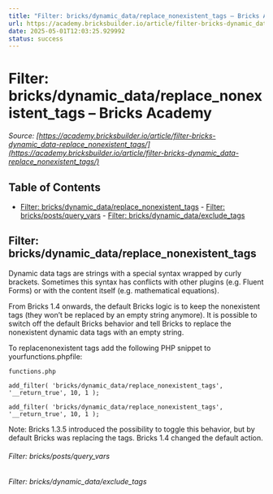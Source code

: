 ```yaml
---
title: "Filter: bricks/dynamic_data/replace_nonexistent_tags – Bricks Academy"
url: https://academy.bricksbuilder.io/article/filter-bricks-dynamic_data-replace_nonexistent_tags/
date: 2025-05-01T12:03:25.929992
status: success
---
```


# Filter: bricks/dynamic_data/replace_nonexistent_tags – Bricks Academy

*Source: [https://academy.bricksbuilder.io/article/filter-bricks-dynamic_data-replace_nonexistent_tags/](https://academy.bricksbuilder.io/article/filter-bricks-dynamic_data-replace_nonexistent_tags/)*

## Table of Contents

- [Filter: bricks/dynamic_data/replace_nonexistent_tags](#filter-bricksdynamicdatareplacenonexistenttags)
        - [Filter: bricks/posts/query_vars](#filter-brickspostsqueryvars)
        - [Filter: bricks/dynamic_data/exclude_tags](#filter-bricksdynamicdataexcludetags)

## Filter: bricks/dynamic_data/replace_nonexistent_tags

Dynamic data tags are strings with a special syntax wrapped by curly brackets. Sometimes this syntax has conflicts with other plugins (e.g. Fluent Forms) or with the content itself (e.g. mathematical equations).

From Bricks 1.4 onwards, the default Bricks logic is to keep the nonexistent tags (they won’t be replaced by an empty string anymore). It is possible to switch off the default Bricks behavior and tell Bricks to replace the nonexistent dynamic data tags with an empty string.

To replacenonexistent tags add the following PHP snippet to yourfunctions.phpfile:

`functions.php`

```
add_filter( 'bricks/dynamic_data/replace_nonexistent_tags', '__return_true', 10, 1 );
```

`add_filter( 'bricks/dynamic_data/replace_nonexistent_tags', '__return_true', 10, 1 );`

Note: Bricks 1.3.5 introduced the possibility to toggle this behavior, but by default Bricks was replacing the tags. Bricks 1.4 changed the default action.

###### Filter: bricks/posts/query_vars

###### Filter: bricks/dynamic_data/exclude_tags


